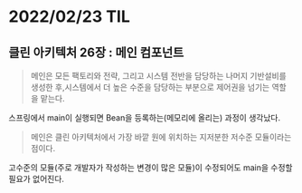 # 2022/02/23 TIL

## 클린 아키텍처 26장 : 메인 컴포넌트

> 메인은 모든 팩토리와 전략, 그리고 시스템 전반을 담당하는 나머지 기반설비를 생성한 후,시스템에서 더 높은 수준을 담당하는 부분으로 제어권을 넘기는 역할을 맡는다.

스프링에서 main이 실행되면 Bean을 등록하는(메모리에 올리는) 과정이 생각났다.

> 메인은 클린 아키텍처에서 가장 바깥 원에 위치하는 지저분한 저수준 모듈이라는 점이다.

고수준의 모듈(주로 개발자가 작성하는 변경이 많은 모듈)이 수정되어도 main을 수정할 필요가 없어진다.

